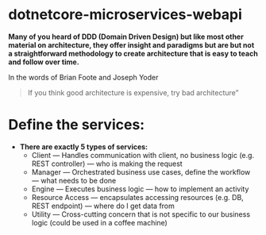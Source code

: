 # dotnetcore-microservices-webapi

**Many of you heard of DDD (Domain Driven Design) but like most other material on architecture, they offer insight and paradigms but are but not a straightforward methodology to create architecture that is easy to teach and follow over time.**

In the words of Brian Foote and Joseph Yoder
>If you think good architecture is expensive, try bad architecture”


# Define the services:
* **There are exactly 5 types of services:**
  * Client — Handles communication with client, no business logic (e.g. REST controller) — who is making the request
  * Manager — Orchestrated business use cases, define the workflow — what needs to be done
  * Engine — Executes business logic — how to implement an activity
  * Resource Access — encapsulates accessing resources (e.g. DB, REST endpoint) — where do I get data from
  * Utility — Cross-cutting concern that is not specific to our business logic (could be used in a coffee machine)
